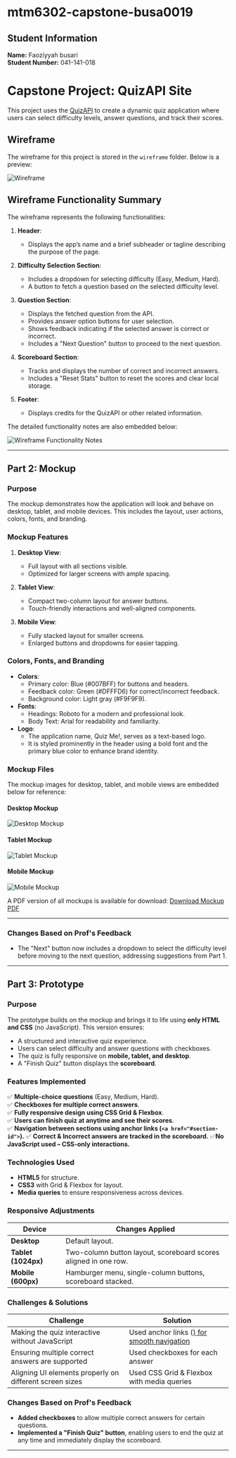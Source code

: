 # mtm6302-capstone-busa0019


## Student Information
**Name:** Faoziyyah busari  
**Student Number:** 041-141-018 

 # Capstone Project: QuizAPI Site
This project uses the [QuizAPI](https://quizapi.io) to create a dynamic quiz application where users can select difficulty levels, answer questions, and track their scores.


## Wireframe
The wireframe for this project is stored in the `wireframe` folder. Below is a preview:

![Wireframe](./wireframe/low-fi-wireframe.jpg)

## Wireframe Functionality Summary
The wireframe represents the following functionalities:

1. **Header**:
   - Displays the app’s name and a brief subheader or tagline describing the purpose of the page.

2. **Difficulty Selection Section**:
   - Includes a dropdown for selecting difficulty (Easy, Medium, Hard).
   - A button to fetch a question based on the selected difficulty level.

3. **Question Section**:
   - Displays the fetched question from the API.
   - Provides answer option buttons for user selection.
   - Shows feedback indicating if the selected answer is correct or incorrect.
   - Includes a "Next Question" button to proceed to the next question.

4. **Scoreboard Section**:
   - Tracks and displays the number of correct and incorrect answers.
   - Includes a "Reset Stats" button to reset the scores and clear local storage.

5. **Footer**:
   - Displays credits for the QuizAPI or other related information.

The detailed functionality notes are also embedded below:

![Wireframe Functionality Notes](./wireframe/low-fi-notes.jpg)


---

## Part 2: Mockup
### Purpose
The mockup demonstrates how the application will look and behave on desktop, tablet, and mobile devices. This includes the layout, user actions, colors, fonts, and branding.

### Mockup Features
1. **Desktop View**:
   - Full layout with all sections visible.
   - Optimized for larger screens with ample spacing.

2. **Tablet View**:
   - Compact two-column layout for answer buttons.
   - Touch-friendly interactions and well-aligned components.

3. **Mobile View**:
   - Fully stacked layout for smaller screens.
   - Enlarged buttons and dropdowns for easier tapping.

### Colors, Fonts, and Branding
- **Colors**:
  - Primary color: Blue (#007BFF) for buttons and headers.
  - Feedback color: Green (#DFFFD6) for correct/incorrect feedback.
  - Background color: Light gray (#F9F9F9).
- **Fonts**:
  - Headings: Roboto for a modern and professional look.
  - Body Text: Arial for readability and familiarity.
- **Logo**:
  - The application name, Quiz Me!, serves as a text-based logo.
  - It is styled prominently in the header using a bold font and the primary blue color to enhance brand identity.

### Mockup Files
The mockup images for desktop, tablet, and mobile views are embedded below for reference:

#### Desktop Mockup
![Desktop Mockup](./mockups/desktop-mockup.jpg)

#### Tablet Mockup
![Tablet Mockup](./mockups/tablet-mockup.jpg)

#### Mobile Mockup
![Mobile Mockup](./mockups/mobile-mockup.jpg)

A PDF version of all mockups is available for download: [Download Mockup PDF](./mockups/mockup.pdf)

---

### Changes Based on Prof's Feedback
- The "Next" button now includes a dropdown to select the difficulty level before moving to the next question, addressing suggestions from Part 1.

---

## Part 3: Prototype

### Purpose
The prototype builds on the mockup and brings it to life using **only HTML and CSS** (no JavaScript). This version ensures:
- A structured and interactive quiz experience.
- Users can select difficulty and answer questions with checkboxes.
- The quiz is fully responsive on **mobile, tablet, and desktop**.
- A "Finish Quiz" button displays the **scoreboard**.

### Features Implemented
✅ **Multiple-choice questions** (Easy, Medium, Hard).  
✅ **Checkboxes for multiple correct answers**.  
✅ **Fully responsive design using CSS Grid & Flexbox**.  
✅ **Users can finish  quiz at anytime and see their scores**.  
✅ **Navigation between sections using anchor links (`<a href="#section-id">`).**
✅ **Correct & Incorrect answers are tracked in the scoreboard.**
✅**No JavaScript used – CSS-only interactions.** 

### Technologies Used
- **HTML5** for structure.
- **CSS3** with Grid & Flexbox for layout.
- **Media queries** to ensure responsiveness across devices.

### Responsive Adjustments

| **Device**   | **Changes Applied** |
|-------------|--------------------|
| **Desktop**  | Default layout. |
| **Tablet (1024px)**  | Two-column button layout, scoreboard scores aligned in one row. |
| **Mobile (600px)**  | Hamburger menu, single-column buttons, scoreboard stacked. |



### Challenges & Solutions
| **Challenge** | **Solution** |
|--------------|-------------|
| Making the quiz interactive without JavaScript | Used anchor links (<a href="#section-id">) for smooth navigation |
| Ensuring multiple correct answers are supported | Used checkboxes for each answer |
| Aligning UI elements properly on different screen sizes| Used CSS Grid & Flexbox with media queries |

### Changes Based on Prof's Feedback

- **Added checkboxes** to allow multiple correct answers for certain questions.
- **Implemented a "Finish Quiz" button**, enabling users to end the quiz at any time and immediately display the scoreboard.
---

